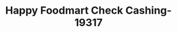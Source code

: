 ---
f_zip-code: 95334
f_state-code: CA
title: Happy Foodmart Check Cashing-19317
f_phone: 209-394-1418
f_city-only: Livingston
f_address: 1471 B Street Livingston
f_location-unique-id: '19317'
slug: happy-foodmart-check-cashing-19317
updated-on: '2024-05-30T13:46:58.046Z'
created-on: '2024-05-30T13:36:59.803Z'
published-on: '2024-05-30T13:54:32.469Z'
f_city-state: cms/city/livingston-ca.md
f_company: cms/company/happy-foodmart-check-cashing.md
f_state: cms/state/california.md
layout: '[payday-loan].html'
tags: payday-loan
---